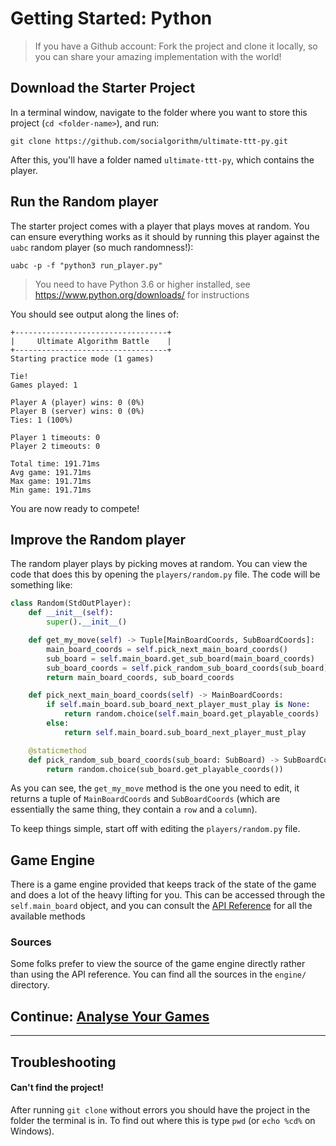 # Getting Started: Python

> If you have a Github account: Fork the project and clone it locally, so you can share your amazing implementation with the world!

## Download the Starter Project

In a terminal window, navigate to the folder where you want to store this project (`cd <folder-name>`), and run:

```console
git clone https://github.com/socialgorithm/ultimate-ttt-py.git
```

After this, you'll have a folder named `ultimate-ttt-py`, which contains the player.

## Run the Random player

The starter project comes with a player that plays moves at random. You can ensure everything works as it
should by running this player against the `uabc` random player (so much randomness!):

`uabc -p -f "python3 run_player.py"`

> You need to have Python 3.6 or higher installed, see https://www.python.org/downloads/ for instructions

You should see output along the lines of:

```console
+----------------------------------+
|     Ultimate Algorithm Battle    |
+----------------------------------+
Starting practice mode (1 games)

Tie!
Games played: 1

Player A (player) wins: 0 (0%)
Player B (server) wins: 0 (0%)
Ties: 1 (100%)

Player 1 timeouts: 0
Player 2 timeouts: 0

Total time: 191.71ms
Avg game: 191.71ms
Max game: 191.71ms
Min game: 191.71ms
```

You are now ready to compete!

## Improve the Random player 

The random player plays by picking moves at random. You can view the code that does this by 
opening the `players/random.py` file. The code will be something like:

```python
class Random(StdOutPlayer):
    def __init__(self):
        super().__init__()

    def get_my_move(self) -> Tuple[MainBoardCoords, SubBoardCoords]:
        main_board_coords = self.pick_next_main_board_coords()
        sub_board = self.main_board.get_sub_board(main_board_coords)
        sub_board_coords = self.pick_random_sub_board_coords(sub_board)
        return main_board_coords, sub_board_coords

    def pick_next_main_board_coords(self) -> MainBoardCoords:
        if self.main_board.sub_board_next_player_must_play is None:
            return random.choice(self.main_board.get_playable_coords)
        else:
            return self.main_board.sub_board_next_player_must_play

    @staticmethod
    def pick_random_sub_board_coords(sub_board: SubBoard) -> SubBoardCoords:
        return random.choice(sub_board.get_playable_coords())
```

As you can see, the `get_my_move` method is the one you need to edit, it returns a tuple of `MainBoardCoords` and 
`SubBoardCoords` (which are essentially the same thing, they contain a `row` and a `column`).

To keep things simple, start off with editing the `players/random.py` file.

## Game Engine

There is a game engine provided that keeps track of the state of the game and does a lot of the heavy lifting
for you. This can be accessed through the `self.main_board` object, and you can consult
the [API Reference](https://ultimate-ttt-py.readthedocs.io/en/latest/) for all the available methods 

### Sources

Some folks prefer to view the source of the game engine directly rather than using the API reference. You can
find all the sources in the `engine/` directory.

## Continue: [Analyse Your Games](analyse-games.md)

--------

## Troubleshooting

#### Can't find the project!

After running `git clone` without errors you should have the project in the folder the terminal is in. To find out where this is type `pwd` (or `echo %cd%` on Windows).